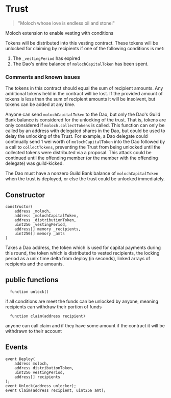 # Trust
> "Moloch whose love is endless oil and stone!"

Moloch extension to enable vesting with conditions

Tokens will be distributed into this vesting contract.
These tokens will be unlocked for claiming by recipients if one of the following conditions is met:
1. The `_vestingPeriod` has expired
2. The Dao's entire balance of `molochCapitalToken` has been spent.

### Comments and known issues

The tokens in this contract should equal the sum of recipient amounts.
Any additional tokens held in the contract will be lost.
If the provided amount of tokens is less than the sum of recipient amounts it will be insolvent, but tokens can be added at any time.

Anyone can send `molochCapitalToken` to the Dao, but only the Dao's Guild Bank balance is considered for the unlocking of the trust.
That is, tokens are only considered if `moloch.collectTokens` is called.
This function can only be called by an address with delegated shares in the Dao, but could be used to delay the unlocking of the Trust.
For example, a Dao delegate could continually send 1 wei worth of `molochCapitalToken` into the Dao followed by a call to `collectTokens`, preventing the Trust from being unlocked until the collected tokens were distributed via a proposal.
This attack could be continued until the offending member (or the member with the offending delegate) was guild-kicked.

The Dao must have a nonzero Guild Bank balance of `molochCapitalToken` when the trust is deployed, or else the trust could be unlocked immediately.


## Constructor

    constructor(
        address _moloch,
        address _molochCapitalToken,
        address _distributionToken,
        uint256 _vestingPeriod,
        address[] memory _recipients,
        uint256[] memory _amts
    )

Takes a Dao address, the token which is used for capital payments during this round, the token which is distributed to vested recipients, the locking period as a unix time delta from deploy (in seconds), linked arrays of recipients and the amounts.

## public functions

`  function unlock()`

if all conditions are meet the funds can be unlocked by anyone, meaning recipients can withdraw their portion of funds

`  function claim(address recipient)`

anyone can call claim and if they have some amount if the contract it will be withdrawn to their account

## Events

    event Deploy(
        address moloch,
        address distributionToken,
        uint256 vestingPeriod,
        address[] recipients
    );
    event Unlock(address unlocker);
    event Claim(address recipient, uint256 amt);
